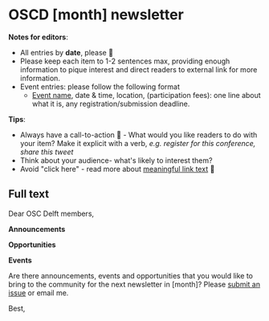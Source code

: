 # OSCD [month] newsletter

**Notes for editors**: 
- All entries by **date**, please :pray: 
- Please keep each item to 1-2 sentences max, providing enough information to pique interest and direct readers to external link for more information. 
- Event entries: please follow the following format
    -  [Event name](eventlink), date & time, location, (participation fees): one line about what it is, any registration/submission deadline.

**Tips**:
- Always have a call-to-action :loudspeaker: - What would you like readers to do with your item? Make it explicit with a verb, *e.g. register for this conference, share this tweet*
- Think about your audience- what's likely to interest them? 
- Avoid "click here" - read more about [meaningful link text](https://accessibility.princeton.edu/how/content/links) :link:

## Full text

Dear OSC Delft members, 

**Announcements**

**Opportunities**

**Events**

Are there announcements, events and opportunities that you would like to bring to the community for the next newsletter in [month]? Please [submit an issue](https://github.com/osc-delft/newsletters/issues) or email me.

Best,
